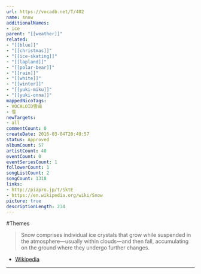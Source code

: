 ```yaml
---
url: https://vocadb.net/T/402
name: snow
additionalNames: 
- ice
parent: "[[weather]]"
related:
- "[[blue]]"
- "[[christmas]]"
- "[[ice-skating]]"
- "[[lapland]]"
- "[[polar-bear]]"
- "[[rain]]"
- "[[white]]"
- "[[winter]]"
- "[[yuki-miku]]"
- "[[yuki-onna]]"
mappedNicoTags:
- VOCALOID雪曲
- 雪
newTargets:
- all
commentCount: 0
createDate: 2016-03-04T20:49:57
status: Approved
albumCount: 57
artistCount: 40
eventCount: 0
eventSeriesCount: 1
followerCount: 1
songListCount: 2
songCount: 1318
links: 
- http://piapro.jp/t/SktE
- https://en.wikipedia.org/wiki/Snow
picture: true
descriptionLength: 234
---
```


#Themes

> Snow comprises individual ice crystals that grow while suspended in the atmosphere—usually within clouds—and then fall, accumulating on the ground where they undergo further changes.
- [Wikipedia](https://en.wikipedia.org/wiki/Snow)

---

